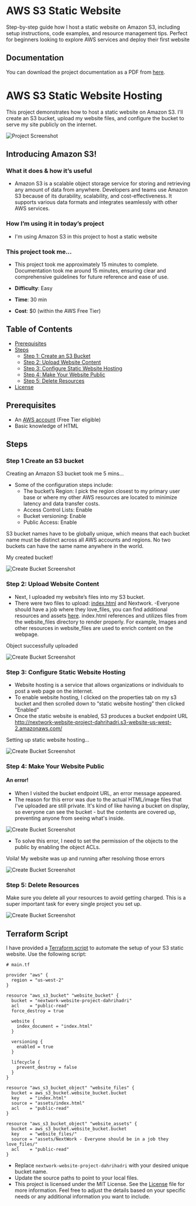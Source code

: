 # AWS S3 Static Website
Step-by-step guide how I host a static website on Amazon S3, including setup instructions, code examples, and resource management tips. Perfect for beginners looking to explore AWS services and deploy their first website

## Documentation

You can download the project documentation as a PDF from [here](docs/documentation-of-Host-a-website-on-amazon-s3.pdf).

# AWS S3 Static Website Hosting

This project demonstrates how to host a static website on Amazon S3. I'll create an S3 bucket, upload my website files, and configure the bucket to serve my site publicly on the internet.

![Project Screenshot](assets/screenshots/step4-website-success.png)

## Introducing Amazon S3!

### What it does & how it’s useful

- Amazon S3 is a scalable object storage service for storing and retrieving any amount of data from anywhere.
Developers and teams use Amazon S3 because of its durability, scalability, and cost-effectiveness. It supports various data formats and integrates seamlessly with other AWS services.

### How I’m using it in today’s project

- I'm using Amazon S3 in this project to host a static website

### This project took me... 

- This project took me approximately 15 minutes to complete. Documentation took me around 15 minutes, ensuring clear and comprehensive guidelines for future reference and ease of use.

- **Difficulty**: Easy
- **Time**: 30 min
- **Cost**: $0 (within the AWS Free Tier)

## Table of Contents

- [Prerequisites](#prerequisites)
- [Steps](#steps)
  - [Step 1: Create an S3 Bucket](#step-1-create-an-s3-bucket)
  - [Step 2: Upload Website Content](#step-2-upload-website-content)
  - [Step 3: Configure Static Website Hosting](#step-3-configure-static-website-hosting)
  - [Step 4: Make Your Website Public](#step-4-make-your-website-public)
  - [Step 5: Delete Resources](#step-5-delete-resources)
- [License](#license)

## Prerequisites

- An [AWS account](https://aws.amazon.com/free/) (Free Tier eligible)
- Basic knowledge of HTML

## Steps

### Step 1 Create an S3 bucket

Creating an Amazon S3 bucket took me 5 mins...
- Some of the configuration steps include:
  - The bucket’s Region: I pick the region closest to my primary user base or where my other AWS resources are located to minimize latency and data transfer costs.
  - Access Control Lists: Enable
  - Bucket versioning: Enable
  - Public Access: Enable
 
S3 bucket names have to be globally unique, which means that each bucket name must be distinct across all AWS accounts and regions. No two buckets can have the same name anywhere in the world.

My created bucket!

![Create Bucket Screenshot](assets/screenshots/step1-create-bucket.png)


### Step 2: Upload Website Content

- Next, I uploaded my website’s files into my S3 bucket.
- There were two files to upload: [index.html](aws-s3-static-website/assets/index.html) and Nextwork. -Everyone should have a job where they love_files, you can find additional resources and assets [here](https://github.com/dahrihadri/aws-s3-static-website/tree/main/assets). index.html references and utilizes files from the website_files directory to render properly. For example, Images and other resources in website_files are used to enrich content on the webpage.

Object successfully uploaded

![Create Bucket Screenshot](assets/screenshots/step2-upload-files.png)

### Step 3: Configure Static Website Hosting

- Website hosting is a service that allows organizations or individuals to post a web page on the internet.
- To enable website hosting, I clicked on the properties tab on my s3 bucket and then scrolled down to “static website hosting” then clicked “Enabled”
- Once the static website is enabled, S3 produces a bucket endpoint URL http://nextwork-website-project-dahrihadri.s3-website-us-west-2.amazonaws.com/

Setting up static website hosting...

![Create Bucket Screenshot](assets/screenshots/step3-configure-static-hosting.png)

### Step 4: Make Your Website Public

#### An error!

- When I visited the bucket endpoint URL, an error message appeared.
- The reason for this error was due to the actual HTML/image files that I've uploaded are still private. It's kind of like having a bucket on display, so everyone can see the bucket - but the contents are covered up, preventing anyone from seeing what's inside.

![Create Bucket Screenshot](assets/screenshots/step4-website-error.png)

- To solve this error, I need to set the permission of the objects to the public by enabling the object ACLs.
  
Voila! My website was up and running after resolving those errors

![Create Bucket Screenshot](assets/screenshots/step4-website-success.png)

### Step 5: Delete Resources

Make sure you delete all your resources to avoid getting charged. This is a super important task for every single project you set up.

![Create Bucket Screenshot](assets/screenshots/step-5-delete-resources.png)


## Terraform Script

I have provided a [Terraform script](assets/terraformscript/main.tf) to automate the setup of your S3 static website. Use the following script:

```hcl
# main.tf

provider "aws" {
  region = "us-west-2"
}

resource "aws_s3_bucket" "website_bucket" {
  bucket = "nextwork-website-project-dahrihadri"
  acl    = "public-read"
  force_destroy = true

  website {
    index_document = "index.html"
  }

  versioning {
    enabled = true
  }

  lifecycle {
    prevent_destroy = false
  }
}

resource "aws_s3_bucket_object" "website_files" {
  bucket = aws_s3_bucket.website_bucket.bucket
  key    = "index.html"
  source = "assets/index.html"
  acl    = "public-read"
}

resource "aws_s3_bucket_object" "website_assets" {
  bucket = aws_s3_bucket.website_bucket.bucket
  key    = "website_files/"
  source = "assets/NextWork - Everyone should be in a job they love_files/"
  acl    = "public-read"
}
```
- Replace `nextwork-website-project-dahrihadri` with your desired unique bucket name.
- Update the source paths to point to your local files.
- This project is licensed under the MIT License. See the [License](#license) file for more information. Feel free to adjust the details based on your specific needs or any additional information you want to include.





